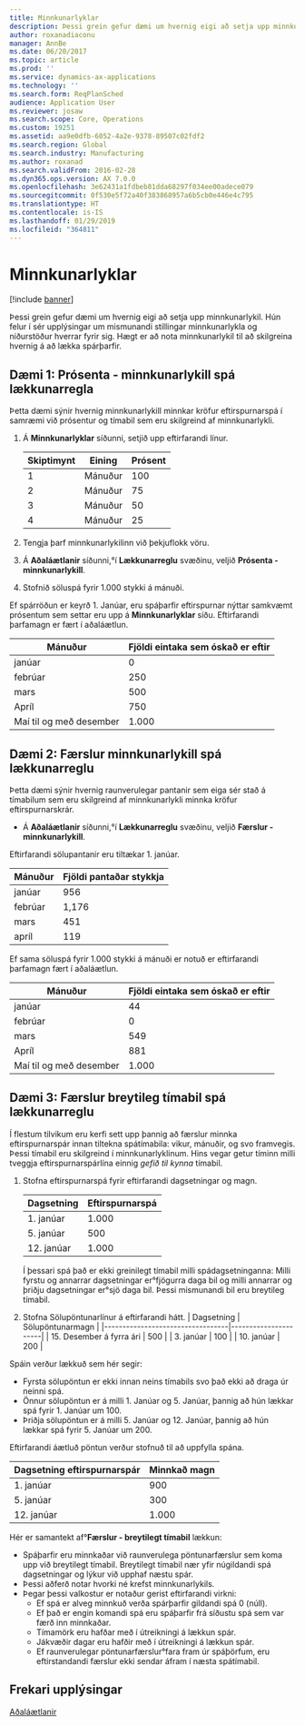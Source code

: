 ```yaml
---
title: Minnkunarlyklar
description: Þessi grein gefur dæmi um hvernig eigi að setja upp minnkunarlykil. Hún felur í sér upplýsingar um mismunandi stillingar minnkunarlykla og niðurstöður hverrar fyrir sig. Hægt er að nota minnkunarlykil til að skilgreina hvernig á að lækka spárþarfir.
author: roxanadiaconu
manager: AnnBe
ms.date: 06/20/2017
ms.topic: article
ms.prod: ''
ms.service: dynamics-ax-applications
ms.technology: ''
ms.search.form: ReqPlanSched
audience: Application User
ms.reviewer: josaw
ms.search.scope: Core, Operations
ms.custom: 19251
ms.assetid: aa9e0dfb-6052-4a2e-9378-89507c02fdf2
ms.search.region: Global
ms.search.industry: Manufacturing
ms.author: roxanad
ms.search.validFrom: 2016-02-28
ms.dyn365.ops.version: AX 7.0.0
ms.openlocfilehash: 3e62431a1fdbeb81dda68297f034ee00adece079
ms.sourcegitcommit: 0f530e5f72a40f383868957a6b5cb0e446e4c795
ms.translationtype: HT
ms.contentlocale: is-IS
ms.lasthandoff: 01/29/2019
ms.locfileid: "364811"
---
```

# <a name="reduction-keys"></a>Minnkunarlyklar

[!include [banner](../includes/banner.md)]

Þessi grein gefur dæmi um hvernig eigi að setja upp minnkunarlykil. Hún felur í sér upplýsingar um mismunandi stillingar minnkunarlykla og niðurstöður hverrar fyrir sig. Hægt er að nota minnkunarlykil til að skilgreina hvernig á að lækka spárþarfir.

<a name="example-1-percent---reduction-key-forecast-reduction-principle"></a>Dæmi 1: Prósenta - minnkunarlykill spá lækkunarregla
---------------------------------------------------------------

Þetta dæmi sýnir hvernig minnkunarlykill minnkar kröfur eftirspurnarspá í samræmi við prósentur og tímabil sem eru skilgreind af minnkunarlykli.

1. Á **Minnkunarlyklar** síðunni, setjið upp eftirfarandi línur.

   | Skiptimynt | Eining  | Prósent |
   |--------|-------|---------|
   |   1    | Mánuður |   100   |
   |   2    | Mánuður |   75    |
   |   3    | Mánuður |   50    |
   |   4    | Mánuður |   25    |


2. Tengja þarf minnkunarlykilinn við þekjuflokk vöru.
3. Á **Aðaláætlanir** síðunni,°í **Lækkunarreglu** svæðinu, veljið **Prósenta - minnkunarlykill**.
4. Stofnið söluspá fyrir 1.000 stykki á mánuði.

Ef spárröðun er keyrð 1. Janúar, eru spáþarfir eftirspurnar nýttar samkvæmt prósentum sem settar eru upp á **Minnkunarlyklar** síðu. Eftirfarandi þarfamagn er fært í aðaláætlun.

| Mánuður                | Fjöldi eintaka sem óskað er eftir |
|----------------------|---------------------------|
| janúar              | 0                         |
| febrúar             | 250                       |
| mars                | 500                       |
| Apríl                | 750                       |
| Maí til og með desember | 1.000                     |

## <a name="example-2-transactions--reduction-key-forecast-reduction-principle"></a>Dæmi 2: Færslur  minnkunarlykill spá lækkunarreglu
Þetta dæmi sýnir hvernig raunverulegar pantanir sem eiga sér stað á tímabilum sem eru skilgreind af minnkunarlykli minnka kröfur eftirspurnarskrár.

-   Á **Aðaláætlanir** síðunni,°í **Lækkunarreglu** svæðinu, veljið **Færslur - minnkunarlykill**.

Eftirfarandi sölupantanir eru tiltækar 1. janúar.

| Mánuður    | Fjöldi pantaðar stykkja |
|----------|--------------------------|
| janúar  | 956                      |
| febrúar | 1,176                    |
| mars    | 451                      |
| apríl    | 119                      |

Ef sama söluspá fyrir 1.000 stykki á mánuði er notuð er eftirfarandi þarfamagn fært í aðaláætlun.

| Mánuður                | Fjöldi eintaka sem óskað er eftir |
|----------------------|---------------------------|
| janúar              | 44                        |
| febrúar             | 0                         |
| mars                | 549                       |
| Apríl                | 881                       |
| Maí til og með desember | 1.000                     |

## <a name="example-3-transactions--dynamic-period-forecast-reduction-principle"></a>Dæmi 3: Færslur breytileg tímabil spá lækkunarreglu
Í flestum tilvikum eru kerfi sett upp þannig að færslur minnka eftirspurnarspár innan tiltekna spátímabila: vikur, mánuðir, og svo framvegis. Þessi tímabil eru skilgreind í minnkunarlyklinum. Hins vegar getur tíminn milli tveggja eftirspurnarspárlína einnig *gefið til kynna* tímabil.

1. Stofna eftirspurnarspá fyrir eftirfarandi dagsetningar og magn.

   | Dagsetning       | Eftirspurnarspá |
   |------------|-----------------|
   | 1. janúar  | 1.000           |
   | 5. janúar  | 500             |
   | 12. janúar | 1.000           |

   Í þessari spá það er ekki greinilegt tímabil milli spádagsetninganna: Milli fyrstu og annarrar dagsetningar er°fjögurra daga bil og milli annarrar og þriðju dagsetningar er°sjö daga bil. Þessi mismunandi bil eru breytileg tímabil.
2. Stofna Sölupöntunarlínur á eftirfarandi hátt.
   | Dagsetning                             | Sölupöntunarmagn |
   |----------------------------------|----------------------|
   | 15. Desember á fyrra ári | 500                  |
   | 3. janúar                        | 100                  |
   | 10. janúar                       | 200                  |

Spáin verður lækkuð sem hér segir:

-   Fyrsta sölupöntun er ekki innan neins tímabils svo það ekki að draga úr neinni spá.
-   Önnur sölupöntun er á milli 1. Janúar og 5. Janúar, þannig að hún lækkar spá fyrir 1. Janúar um 100.
-   Þriðja sölupöntun er á milli 5. Janúar og 12. Janúar, þannig að hún lækkar spá fyrir 5. Janúar um 200.

Eftirfarandi áætluð pöntun verður stofnuð til að uppfylla spána.

| Dagsetning eftirspurnarspár | Minnkað magn |
|----------------------|------------------|
| 1. janúar            | 900              |
| 5. janúar            | 300              |
| 12. janúar           | 1.000            |

Hér er samantekt af°**Færslur - breytilegt tímabil** lækkun:

-   Spáþarfir eru minnkaðar við raunverulega pöntunarfærslur sem koma upp við breytilegt tímabil. Breytilegt tímabil nær yfir núgildandi spá dagsetningar og lýkur við upphaf næstu spár.
-   Þessi aðferð notar hvorki né krefst minnkunarlykils.
-   Þegar þessi valkostur er notaður gerist eftirfarandi virkni:
    -   Ef spá er alveg minnkuð verða spárþarfir gildandi spá 0 (núll).
    -   Ef það er engin komandi spá eru spáþarfir frá síðustu spá sem var færð inn minnkaðar.
    -   Tímamörk eru hafðar með í útreikningi á lækkun spár.
    -   Jákvæðir dagar eru hafðir með í útreikningi á lækkun spár.
    -   Ef raunverulegar pöntunarfærslur°fara fram úr spáþörfum, eru eftirstandandi færslur ekki sendar áfram í næsta spátímabil.


<a name="additional-resources"></a>Frekari upplýsingar
--------

[Aðaláætlanir](master-plans.md)



